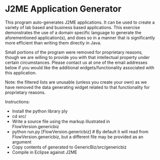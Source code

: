 J2ME Application Generator
==========================

This program auto-generates J2ME applications. It can be used to create a variety of lab based and business based applications. This exercise demonstrates the use of a domain specific language to generate the aforementioned application(s), and does so in a manner that is significantly more efficient than writing them directly in Java.

Small portions of the program were removed for proprietary reasons, though we are willing to provide you with that intellectual property under certain circumstances. Please contact us at one of the email addresses below if you would like the additional widgets/functionality associated with this application.

Note: the filtered lists are unusable (unless you create your own) as we have removed the data generating widget related to that functionality for proprietary reasons.

Instructions:

- Install the python library ply
- cd src/
- Write a source file using the markup illustrated in FlowVersion.genericbiz
- python run.py [FlowVersion.genericbiz] # By default it will read from FlowVersion.genericbiz, but a different file may be provided as an argument
- Copy contents of generated to GenericBiz/src/genericbiz
- Compile in Eclipse against J2ME

